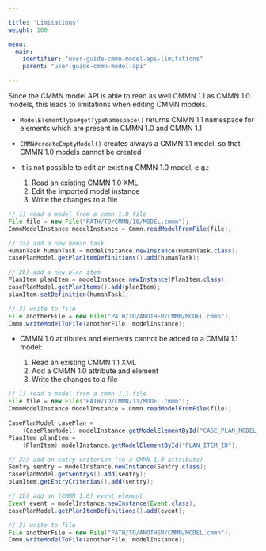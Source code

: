 ```yaml
---

title: 'Limitations'
weight: 100

menu:
  main:
    identifier: "user-guide-cmmn-model-api-limitations"
    parent: "user-guide-cmmn-model-api"

---
```


Since the CMMN model API is able to read as well CMMN 1.1 as CMMN 1.0 models, this leads to limitations when editing CMMN models.

* `ModelElementType#getTypeNamespace()` returns CMMN 1.1 namespace for elements which are present in CMMN 1.0 and CMMN 1.1
* `CMMN#createEmptyModel()` creates always a CMMN 1.1 model, so that CMMN 1.0 models cannot be created
* It is not possible to edit an existing CMMN 1.0 model, e.g.:

  1. Read an existing CMMN 1.0 XML
  2. Edit the imported model instance
  3. Write the changes to a file

```java
// 1) read a model from a cmmn 1.0 file
File file = new File("PATH/TO/CMMN/10/MODEL.cmmn");
CmmnModelInstance modelInstance = Cmmn.readModelFromFile(file);

// 2a) add a new human task
HumanTask humanTask = modelInstance.newInstance(HumanTask.class);
casePlanModel.getPlanItemDefinitions().add(humanTask);

// 2b) add a new plan item
PlanItem planItem = modelInstance.newInstance(PlanItem.class);
casePlanModel.getPlanItems().add(planItem);
planItem.setDefinition(humanTask);

// 3) write to file
File anotherFile = new File("PATH/TO/ANOTHER/CMMN/MODEL.cmmn");
Cmmn.writeModelToFile(anotherFile, modelInstance);
```

* CMMN 1.0 attributes and elements cannot be added to a CMMN 1.1 model:

  1. Read an existing CMMN 1.1 XML
  2. Add a CMMN 1.0 attribute and element
  3. Write the changes to a file

```java
// 1) read a model from a cmmn 1.1 file
File file = new File("PATH/TO/CMMN/11/MODEL.cmmn");
CmmnModelInstance modelInstance = Cmmn.readModelFromFile(file);

CasePlanModel casePlan =
    (CasePlanModel) modelInstance.getModelElementById("CASE_PLAN_MODEL_ID");
PlanItem planItem =
    (PlanItem) modelInstance.getModelElementById("PLAN_ITEM_ID");

// 2a) add an entry criterion (to a CMMN 1.0 attribute)
Sentry sentry = modelInstance.newInstance(Sentry.class);
casePlanModel.getSentrys().add(sentry);
planItem.getEntryCriterias().add(sentry);

// 2b) add an (CMMN 1.0) event element
Event event = modelInstance.newInstance(Event.class);
casePlanModel.getPlanItemDefinitions().add(event);

// 3) write to file
File anotherFile = new File("PATH/TO/ANOTHER/CMMN/MODEL.cmmn");
Cmmn.writeModelToFile(anotherFile, modelInstance);
```
